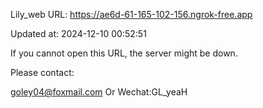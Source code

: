 Lily_web URL: https://ae6d-61-165-102-156.ngrok-free.app

Updated at: 2024-12-10 00:52:51

If you cannot open this URL, the server might be down.

Please contact: 

goley04@foxmail.com Or Wechat:GL_yeaH